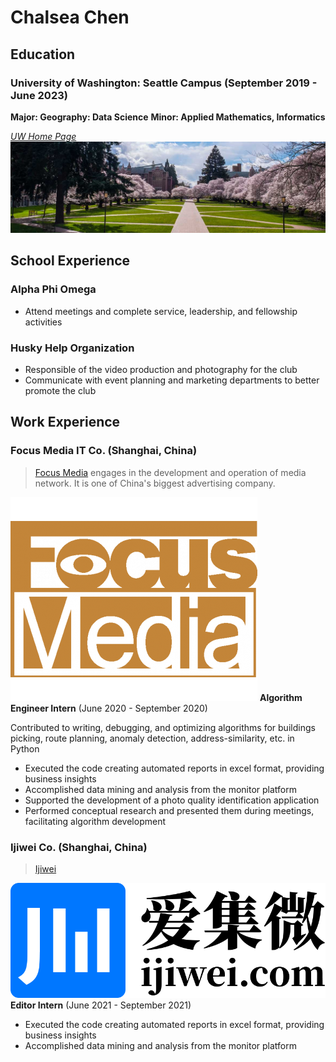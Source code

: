 # Chalsea Chen

## Education

### University of Washington: Seattle Campus (September 2019 - June 2023)

**Major: Geography: Data Science** 
**Minor: Applied Mathematics, Informatics**

*[UW Home Page]*
![UW](img/uw.jpeg)

## School Experience

### Alpha Phi Omega 
- Attend meetings and complete service, leadership, and fellowship activities

### Husky Help Organization
- Responsible of the video production and photography for the club
- Communicate with event planning and marketing departments to better promote the club


## Work Experience 

### Focus Media IT Co. (Shanghai, China)

>[Focus Media][] engages in the development and operation of media network. It is one of China's biggest advertising company.

![focusmedia](img/focusmedia.png)
**Algorithm Engineer Intern** (June 2020 - September 2020)

Contributed to writing, debugging, and optimizing algorithms for buildings picking, route planning, anomaly detection, address-similarity, etc. in Python

- Executed the code creating automated reports in excel format, providing business insights
- Accomplished data mining and analysis from the monitor platform 
- Supported the development of a photo quality identification application
- Performed conceptual research and presented them during meetings, facilitating algorithm development

### Ijiwei Co. (Shanghai, China)

>[Ijiwei][] 

![ijiwei](img/ijiwei.png)
**Editor Intern** (June 2021 - September 2021)


[UW Home Page]: https://www.washington.edu/
[Focus Media]: https://www.focusmedia.cn/en
[Ijiwei]: https://www.focusmedia.cn/en
- Executed the code creating automated reports in excel format, providing business insights
- Accomplished data mining and analysis from the monitor platform 